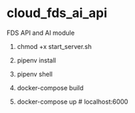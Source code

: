 # cloud_fds_ai_api
FDS API and AI module

1. chmod +x start_server.sh

2. pipenv install

3. pipenv shell

4. docker-compose build

5. docker-compose up # localhost:6000

